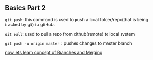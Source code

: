 
## Basics Part 2

`git push`: this command is used to push a local folder/repo(that is being tracked by git) to gitHub.

`git pull`: used to pull a repo from github(remote) to local system


`git push -u origin master `: pushes changes to master branch

[now lets learn concept of Branches and Merging](https://github.com/taran9873/GitTutorials/blob/master/res/Branching%20And%20merging.md)
